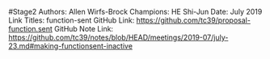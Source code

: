 #Stage2
Authors: Allen Wirfs-Brock
Champions: HE Shi-Jun
Date: July 2019
Link Titles: function-sent
GitHub Link: https://github.com/tc39/proposal-function.sent
GitHub Note Link: https://github.com/tc39/notes/blob/HEAD/meetings/2019-07/july-23.md#making-functionsent-inactive

